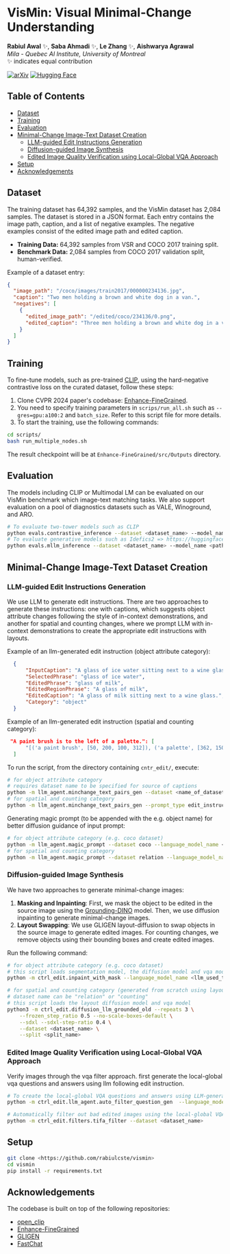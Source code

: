 # VisMin: Visual Minimal-Change Understanding
**Rabiul Awal** ✨, **Saba Ahmadi** ✨, **Le Zhang** ✨, **Aishwarya Agrawal**  
*Mila - Quebec AI Institute, University of Montreal*  
✨ indicates equal contribution

[![arXiv](https://img.shields.io/badge/arXiv-2306.08832-B31B1B.svg)](https://arxiv.org/abs/2306.08832)  [![Hugging Face](https://img.shields.io/badge/Hugging%20Face-VisMin-FFD700.svg)](https://huggingface.co/collections/mair-lab/vismin-6695660f4c450902c8aff434)


## Table of Contents
- [Dataset](#dataset)
- [Training](#training)
- [Evaluation](#evaluation)
- [Minimal-Change Image-Text Dataset Creation](#minimal-change-image-text-dataset-creation)
  - [LLM-guided Edit Instructions Generation](#minimal-change-text-pair-generation)
  - [Diffusion-guided Image Synthesis](#minimal-change-image-generation)
  - [Edited Image Quality Verification using Local-Global VQA Approach](#edited-image-quality-verification-using-local-global-vqa-approach)
- [Setup](#setup)
- [Acknowledgements](#acknowledgements)


## Dataset
The training dataset has 64,392 samples, and the VisMin dataset has 2,084 samples. The dataset is stored in a JSON format. Each entry contains the image path, caption, and a list of negative examples. The negative examples consist of the edited image path and edited caption.
- **Training Data:** 64,392 samples from VSR and COCO 2017 training split.
- **Benchmark Data:** 2,084 samples from COCO 2017 validation split, human-verified.


Example of a dataset entry: 
```json
{
  "image_path": "/coco/images/train2017/000000234136.jpg",
  "caption": "Two men holding a brown and white dog in a van.",
  "negatives": [
    {
      "edited_image_path": "/edited/coco/234136/0.png",
      "edited_caption": "Three men holding a brown and white dog in a van.",
    }
  ]
}
```

## Training
To fine-tune models, such as pre-trained [CLIP](), using the hard-negative contrastive loss on the curated dataset, follow these steps:

1. Clone CVPR 2024 paper's codebase: [Enhance-FineGrained](https://github.com/lezhang7/Enhance-FineGrained). 
2. You need to specify training parameters in `scrips/run_all.sh` such as `--gres=gpu:a100:2` and `batch_size`. Refer to this script file for more details.
3. To start the training, use the following commands:
```bash
cd scripts/
bash run_multiple_nodes.sh
```
The result checkpoint will be at `Enhance-FineGrained/src/Outputs` directory.

## Evaluation 
The models including CLIP or Multimodal LM can be evaluated on our VisMin benchmark which image-text matching tasks. We also support evaluation on a pool of diagnostics datasets such as VALE, Winoground, and ARO.
```bash
# To evaluate two-tower models such as CLIP
python evals.contrastive_inference --dataset <dataset_name> --model_name <path_to_model> --pretrained <pretrained_model_name>
# To evaluate generative models such as Idefics2 => https://huggingface.co/blog/idefics2
python evals.mllm_inference --dataset <dataset_name> --model_name <path_to_model>
```
## Minimal-Change Image-Text Dataset Creation
### LLM-guided Edit Instructions Generation
We use LLM to generate edit instructions. There are two approaches to generate these instructions: one with captions, which suggests object attribute changes following the style of in-context demonstrations, and another for spatial and counting changes, where we prompt LLM with in-context demonstrations to create the appropriate edit instructions with layouts.

Example of an llm-generated edit instruction (object attribute category):
```json
  {
      "InputCaption": "A glass of ice water sitting next to a wine glass.",
      "SelectedPhrase": "glass of ice water",
      "EditedPhrase": "glass of milk",
      "EditedRegionPhrase": "A glass of milk",
      "EditedCaption": "A glass of milk sitting next to a wine glass.",
      "Category": "object"
  }
```
Example of an llm-generated edit instruction (spatial and counting category):
```json
 "A paint brush is to the left of a palette.": [
      "[('a paint brush', [50, 200, 100, 312]), ('a palette', [362, 150, 150, 362])]\nBackground prompt: A realistic scene\nNegative prompt:\nCategory: relation(left of)"
  ]
```

To run the script, from the directory containing `cntr_edit/`, execute:
```bash
# for object attribute category 
# requires dataset name to be specified for source of captions
python -m llm_agent.minchange_text_pairs_gen --dataset <name_of_dataset> --prompt_type edit_instructgen_from_caption --language_model_name <name_of_language_model>
# for spatial and counting category
python -m llm_agent.minchange_text_pairs_gen --prompt_type edit_instructgen_from_caption --language_model_name <name_of_language_model>
```

Generating magic prompt (to be appended with the e.g. object name) for better diffusion guidance of input prompt:
```bash
# for object attribute category (e.g. coco dataset)
python -m llm_agent.magic_prompt --dataset coco --language_model_name <name_of_language_model>
# for spatial and counting category
python -m llm_agent.magic_prompt --dataset relation --language_model_name <name_of_language_model>
```

### Diffusion-guided Image Synthesis
We have two approaches to generate minimal-change images:
1. **Masking and Inpainting**: First, we mask the object to be edited in the source image using the [Grounding-DINO](https://huggingface.co/docs/transformers/en/model_doc/grounding-dino) model. Then, we use diffusion inpainting to generate minimal-change images.
2. **Layout Swapping**: We use GLIGEN layout-diffusion to swap objects in the source image to generate edited images. For counting changes, we remove objects using their bounding boxes and create edited images.

Run the following command:
```bash
# for object attribute category (e.g. coco dataset)
# this script loads segmentation model, the diffusion model and vqa model
python -m ctrl_edit.inpaint_with_mask --language_model_name <llm_used_to_generated_edit_instruction>  --dataset <dataset_name> --output <path_to_edited_image>

# for spatial and counting category (generated from scratch using layout diffusion model)
# dataset name can be "relation" or "counting"
# this script loads the layout diffusion model and vqa model
python3 -m ctrl_edit.diffusion_llm_grounded_old --repeats 3 \
    --frozen_step_ratio 0.5 --no-scale-boxes-default \
    --sdxl --sdxl-step-ratio 0.4 \
    --dataset <dataset_name> \
    --split <split_name>
```

### Edited Image Quality Verification using Local-Global VQA Approach
Verify images through the vqa filter approach. first generate the local-global vqa questions and answers using llm following edit instruction.

```bash
# To create the local-global VQA questions and answers using LLM-generated edit instructions from one of the previous step:
python -m ctrl_edit.llm_agent.auto_filter_question_gen  --language_model_name <name_of_language_model>

# Automatically filter out bad edited images using the local-global VQA approach:
python -m ctrl_edit.filters.tifa_filter --dataset <dataset_name>
```

## Setup
```bash
git clone <https://github.com/rabiulcste/vismin>
cd vismin
pip install -r requirements.txt
```


## Acknowledgements
The codebase is built on top of the following repositories:
- [open_clip](https://github.com/mlfoundations/open_clip)
- [Enhance-FineGrained](https://github.com/lezhang7/Enhance-FineGrained)
- [GLIGEN](https://github.com/gligen/GLIGEN)
- [FastChat](https://github.com/lm-sys/FastChat)